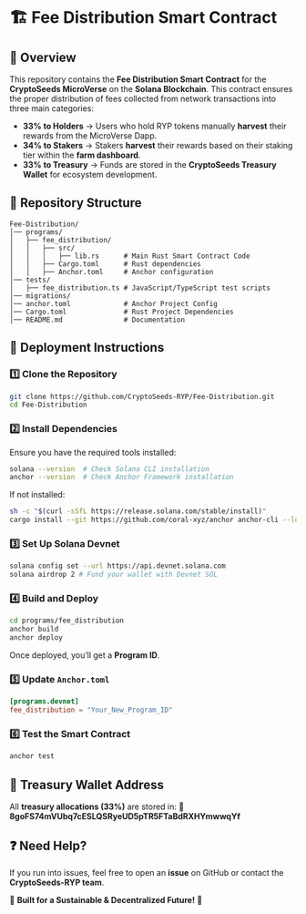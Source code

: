 # 🏗️ Fee Distribution Smart Contract

## 📌 Overview
This repository contains the **Fee Distribution Smart Contract** for the **CryptoSeeds MicroVerse** on the **Solana Blockchain**. This contract ensures the proper distribution of fees collected from network transactions into three main categories:

- **33% to Holders** → Users who hold RYP tokens manually **harvest** their rewards from the MicroVerse Dapp.
- **34% to Stakers** → Stakers **harvest** their rewards based on their staking tier within the **farm dashboard**.
- **33% to Treasury** → Funds are stored in the **CryptoSeeds Treasury Wallet** for ecosystem development.

## 📂 Repository Structure
```
Fee-Distribution/
│── programs/
│   ├── fee_distribution/
│   │   ├── src/
│   │   │   ├── lib.rs      # Main Rust Smart Contract Code
│   │   ├── Cargo.toml      # Rust dependencies
│   │   ├── Anchor.toml     # Anchor configuration
│── tests/
│   ├── fee_distribution.ts # JavaScript/TypeScript test scripts
│── migrations/
│── anchor.toml             # Anchor Project Config
│── Cargo.toml              # Rust Project Dependencies
│── README.md               # Documentation
```

## 🚀 Deployment Instructions
### **1️⃣ Clone the Repository**
```bash
git clone https://github.com/CryptoSeeds-RYP/Fee-Distribution.git
cd Fee-Distribution
```

### **2️⃣ Install Dependencies**
Ensure you have the required tools installed:
```bash
solana --version  # Check Solana CLI installation
anchor --version  # Check Anchor Framework installation
```
If not installed:
```bash
sh -c "$(curl -sSfL https://release.solana.com/stable/install)"
cargo install --git https://github.com/coral-xyz/anchor anchor-cli --locked
```

### **3️⃣ Set Up Solana Devnet**
```bash
solana config set --url https://api.devnet.solana.com
solana airdrop 2 # Fund your wallet with Devnet SOL
```

### **4️⃣ Build and Deploy**
```bash
cd programs/fee_distribution
anchor build
anchor deploy
```
Once deployed, you’ll get a **Program ID**.

### **5️⃣ Update `Anchor.toml`**
```toml
[programs.devnet]
fee_distribution = "Your_New_Program_ID"
```

### **6️⃣ Test the Smart Contract**
```bash
anchor test
```

## 🔐 Treasury Wallet Address
All **treasury allocations (33%)** are stored in:
📌 **8goFS74mVUbq7cESLQSRyeUD5pTR5FTaBdRXHYmwwqYf**

## ❓ Need Help?
If you run into issues, feel free to open an **issue** on GitHub or contact the **CryptoSeeds-RYP team**.

🚀 **Built for a Sustainable & Decentralized Future!** 🌱
